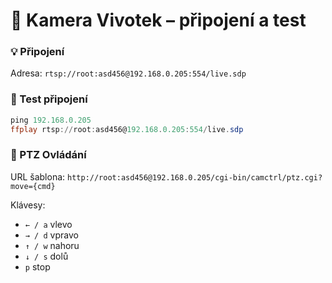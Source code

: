 # 🎥 Kamera Vivotek – připojení a test

### 💡 Připojení
Adresa: `rtsp://root:asd456@192.168.0.205:554/live.sdp`

### 🧩 Test připojení
```powershell
ping 192.168.0.205
ffplay rtsp://root:asd456@192.168.0.205:554/live.sdp
```

### 🧠 PTZ Ovládání
URL šablona:
`http://root:asd456@192.168.0.205/cgi-bin/camctrl/ptz.cgi?move={cmd}`

Klávesy:
- `← / a` vlevo
- `→ / d` vpravo
- `↑ / w` nahoru
- `↓ / s` dolů
- `p` stop
